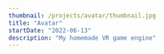 ```yaml
---
thumbnail: /projects/avatar/thumbnail.jpg
title: "Avatar"
startDate: "2022-06-13"
description: "My homemade VR game engine"
---
```


